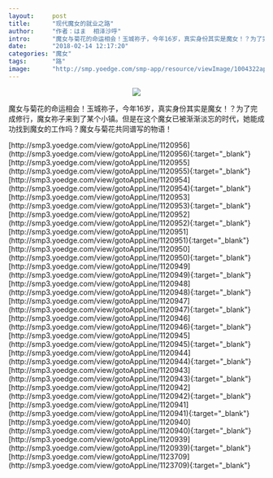 ```yaml
---
layout:     post
title:      "现代魔女的就业之路"
author:     "作者：はま  相泽沙呼"
intro:      "魔女与菊花的命运相会！玉城祢子，今年16岁，真实身份其实是魔女！？为了完成修行，魔女祢子来到了某个小镇。但是在这个魔女已被渐渐淡忘的时代，她能成功找到魔女的工作吗？魔女与菊花共同谱写的物语！"
date:       "2018-02-14 12:17:20"
categories: "魔女"
tags:       "路"
image:      "http://smp.yoedge.com/smp-app/resource/viewImage/1004322appline.png"
---
```

<div style="text-align: center">
<p><img src="http://smp.yoedge.com/smp-app/resource/viewImage/1004322appline.png"/></p>
</div>
<p class="post-meta">
<span>魔女与菊花的命运相会！玉城祢子，今年16岁，真实身份其实是魔女！？为了完成修行，魔女祢子来到了某个小镇。但是在这个魔女已被渐渐淡忘的时代，她能成功找到魔女的工作吗？魔女与菊花共同谱写的物语！</span>
</p>
[http://smp3.yoedge.com/view/gotoAppLine/1120956](http://smp3.yoedge.com/view/gotoAppLine/1120956){:target="_blank"}
[http://smp3.yoedge.com/view/gotoAppLine/1120955](http://smp3.yoedge.com/view/gotoAppLine/1120955){:target="_blank"}
[http://smp3.yoedge.com/view/gotoAppLine/1120954](http://smp3.yoedge.com/view/gotoAppLine/1120954){:target="_blank"}
[http://smp3.yoedge.com/view/gotoAppLine/1120953](http://smp3.yoedge.com/view/gotoAppLine/1120953){:target="_blank"}
[http://smp3.yoedge.com/view/gotoAppLine/1120952](http://smp3.yoedge.com/view/gotoAppLine/1120952){:target="_blank"}
[http://smp3.yoedge.com/view/gotoAppLine/1120951](http://smp3.yoedge.com/view/gotoAppLine/1120951){:target="_blank"}
[http://smp3.yoedge.com/view/gotoAppLine/1120950](http://smp3.yoedge.com/view/gotoAppLine/1120950){:target="_blank"}
[http://smp3.yoedge.com/view/gotoAppLine/1120949](http://smp3.yoedge.com/view/gotoAppLine/1120949){:target="_blank"}
[http://smp3.yoedge.com/view/gotoAppLine/1120948](http://smp3.yoedge.com/view/gotoAppLine/1120948){:target="_blank"}
[http://smp3.yoedge.com/view/gotoAppLine/1120947](http://smp3.yoedge.com/view/gotoAppLine/1120947){:target="_blank"}
[http://smp3.yoedge.com/view/gotoAppLine/1120946](http://smp3.yoedge.com/view/gotoAppLine/1120946){:target="_blank"}
[http://smp3.yoedge.com/view/gotoAppLine/1120945](http://smp3.yoedge.com/view/gotoAppLine/1120945){:target="_blank"}
[http://smp3.yoedge.com/view/gotoAppLine/1120944](http://smp3.yoedge.com/view/gotoAppLine/1120944){:target="_blank"}
[http://smp3.yoedge.com/view/gotoAppLine/1120943](http://smp3.yoedge.com/view/gotoAppLine/1120943){:target="_blank"}
[http://smp3.yoedge.com/view/gotoAppLine/1120942](http://smp3.yoedge.com/view/gotoAppLine/1120942){:target="_blank"}
[http://smp3.yoedge.com/view/gotoAppLine/1120941](http://smp3.yoedge.com/view/gotoAppLine/1120941){:target="_blank"}
[http://smp3.yoedge.com/view/gotoAppLine/1120940](http://smp3.yoedge.com/view/gotoAppLine/1120940){:target="_blank"}
[http://smp3.yoedge.com/view/gotoAppLine/1120939](http://smp3.yoedge.com/view/gotoAppLine/1120939){:target="_blank"}
[http://smp3.yoedge.com/view/gotoAppLine/1123709](http://smp3.yoedge.com/view/gotoAppLine/1123709){:target="_blank"}


